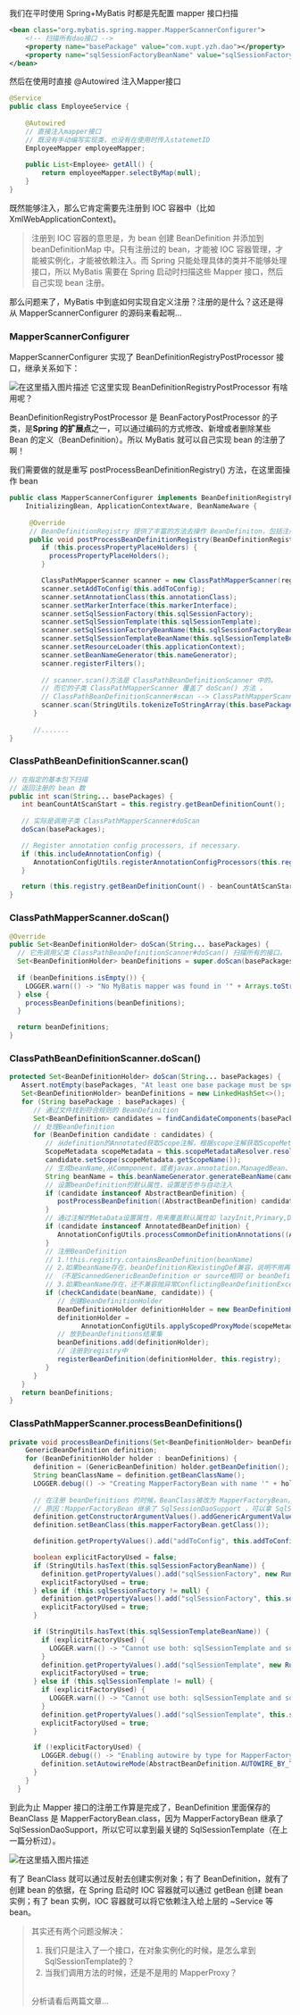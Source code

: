 我们在平时使用 Spring+MyBatis 时都是先配置 mapper 接口扫描

```xml
<bean class="org.mybatis.spring.mapper.MapperScannerConfigurer">
    <!-- 扫描所有dao接口 -->
    <property name="basePackage" value="com.xupt.yzh.dao"></property>
    <property name="sqlSessionFactoryBeanName" value="sqlSessionFactory"></property>
</bean>
```

然后在使用时直接 @Autowired 注入Mapper接口

```java
@Service 
public class EmployeeService { 
    
    @Autowired 
    // 直接注入mapper接口
    // 既没有手动编写实现类，也没有在使用时传入statemetID
    EmployeeMapper employeeMapper;
    
	public List<Employee> getAll() { 
        return employeeMapper.selectByMap(null);
    }
}
```
既然能够注入，那么它肯定需要先注册到 IOC 容器中（比如XmlWebApplicationContext)。

>注册到 IOC 容器的意思是，为 bean 创建 BeanDefinition 并添加到 beanDefinitionMap 中。只有注册过的 bean，才能被 IOC 容器管理，才能被实例化，才能被依赖注入。而 Spring 只能处理具体的类并不能够处理接口，所以 MyBatis 需要在 Spring 启动时扫描这些 Mapper 接口，然后自己实现 bean 注册。

那么问题来了，MyBatis 中到底如何实现自定义注册？注册的是什么？这还是得从 MapperScannerConfigurer 的源码来看起啊...

### MapperScannerConfigurer
MapperScannerConfigurer 实现了 BeanDefinitionRegistryPostProcessor 接口，继承关系如下：

![在这里插入图片描述](https://img-blog.csdnimg.cn/20201218194215759.png?x-oss-process=image/watermark,type_ZmFuZ3poZW5naGVpdGk,shadow_10,text_aHR0cHM6Ly9ibG9nLmNzZG4ubmV0L3dlaXhpbl80MzkzNTkyNw==,size_16,color_FFFFFF,t_70#pic_center)
它这里实现 BeanDefinitionRegistryPostProcessor 有啥用呢？

BeanDefinitionRegistryPostProcessor 是 BeanFactoryPostProcessor 的子类，是**Spring 的扩展点**之一，可以通过编码的方式修改、新增或者删除某些 Bean 的定义（BeanDefinition）。所以 MyBatis 就可以自己实现 bean 的注册了啊！

我们需要做的就是重写 postProcessBeanDefinitionRegistry() 方法，在这里面操作 bean 

```java
public class MapperScannerConfigurer implements BeanDefinitionRegistryPostProcessor, 
	InitializingBean, ApplicationContextAware, BeanNameAware {
	
     @Override
     // BeanDefinitionRegistry 提供了丰富的方法去操作 BeanDefiniton，包括注册，移除，判断...
     public void postProcessBeanDefinitionRegistry(BeanDefinitionRegistry registry) {
        if (this.processPropertyPlaceHolders) {
          processPropertyPlaceHolders();
        }

        ClassPathMapperScanner scanner = new ClassPathMapperScanner(registry);
        scanner.setAddToConfig(this.addToConfig);
        scanner.setAnnotationClass(this.annotationClass);
        scanner.setMarkerInterface(this.markerInterface);
        scanner.setSqlSessionFactory(this.sqlSessionFactory);
        scanner.setSqlSessionTemplate(this.sqlSessionTemplate);
        scanner.setSqlSessionFactoryBeanName(this.sqlSessionFactoryBeanName);
        scanner.setSqlSessionTemplateBeanName(this.sqlSessionTemplateBeanName);
        scanner.setResourceLoader(this.applicationContext);
        scanner.setBeanNameGenerator(this.nameGenerator);
        scanner.registerFilters();
        
        // scanner.scan()方法是 ClassPathBeanDefinitionScanner 中的，
        // 而它的子类 ClassPathMapperScanner 覆盖了 doScan() 方法 ，
        // ClassPathBeanDefinitionScanner#scan --> ClassPathMapperScanner#doscan --> ClassPathBeanDefinitionScanner#doscan 
        scanner.scan(StringUtils.tokenizeToStringArray(this.basePackage, ConfigurableApplicationContext.CONFIG_LOCATION_DELIMITERS));
      }
        
      //.......
}
```
### ClassPathBeanDefinitionScanner.scan()

```java
// 在指定的基本包下扫描
// 返回注册的 bean 数
public int scan(String... basePackages) {
   int beanCountAtScanStart = this.registry.getBeanDefinitionCount();
	
   // 实际是调用子类 ClassPathMapperScanner#doScan
   doScan(basePackages);

   // Register annotation config processors, if necessary.
   if (this.includeAnnotationConfig) {
      AnnotationConfigUtils.registerAnnotationConfigProcessors(this.registry);
   }

   return (this.registry.getBeanDefinitionCount() - beanCountAtScanStart);
}
```
### ClassPathMapperScanner.doScan()

```java
@Override
public Set<BeanDefinitionHolder> doScan(String... basePackages) {
  // 它先调用父类 ClassPathBeanDefinitionScanner#doScan() 扫描所有的接口。
  Set<BeanDefinitionHolder> beanDefinitions = super.doScan(basePackages);
	
  if (beanDefinitions.isEmpty()) {
    LOGGER.warn(() -> "No MyBatis mapper was found in '" + Arrays.toString(basePackages)  + "' package. Please check your configuration.");
  } else {
    processBeanDefinitions(beanDefinitions);
  }

  return beanDefinitions;
}
```
### ClassPathBeanDefinitionScanner.doScan()
```java
protected Set<BeanDefinitionHolder> doScan(String... basePackages) {
   Assert.notEmpty(basePackages, "At least one base package must be specified");
   Set<BeanDefinitionHolder> beanDefinitions = new LinkedHashSet<>();
   for (String basePackage : basePackages) {
   	  // 通过文件找到符合规则的 BeanDefinition
      Set<BeanDefinition> candidates = findCandidateComponents(basePackage);
      // 处理BeanDefinition
      for (BeanDefinition candidate : candidates) {
      	 // 从definition的Annotated获取Scope注解，根据scope注解获取ScopeMetadata
         ScopeMetadata scopeMetadata = this.scopeMetadataResolver.resolveScopeMetadata(candidate);
         candidate.setScope(scopeMetadata.getScopeName());
         // 生成beanName,从Commponent，或者javax.annotation.ManagedBean、javax.inject.Named的value取，或者系统默认生成
         String beanName = this.beanNameGenerator.generateBeanName(candidate, this.registry);
         // 设置beanDefinition的默认属性，设置是否参与自动注入
         if (candidate instanceof AbstractBeanDefinition) {
            postProcessBeanDefinition((AbstractBeanDefinition) candidate, beanName);
         }
         // 通过注解的MetaData设置属性，用来覆盖默认属性如 lazyInit,Primary,DependsOn,Role,Description属性
         if (candidate instanceof AnnotatedBeanDefinition) {
            AnnotationConfigUtils.processCommonDefinitionAnnotations((AnnotatedBeanDefinition) candidate);
         }
         // 注册BeanDefinition
      	 // 1.!this.registry.containsBeanDefinition(beanName)
         // 2.如果beanName存在，beanDefinition和existingDef兼容，说明不用再次注册
         // （不是ScannedGenericBeanDefinition or source相同 or beanDefinition==existingDefinition）
         // 3.如果beanName存在，还不兼容抛异常ConflictingBeanDefinitionException
         if (checkCandidate(beanName, candidate)) {
         	// 创建BeanDefinitionHolder
            BeanDefinitionHolder definitionHolder = new BeanDefinitionHolder(candidate, beanName);
            definitionHolder =
                  AnnotationConfigUtils.applyScopedProxyMode(scopeMetadata, definitionHolder, this.registry);
            // 放到beanDefinitions结果集
            beanDefinitions.add(definitionHolder);
            // 注册到registry中
            registerBeanDefinition(definitionHolder, this.registry);
         }
      }
   }
   return beanDefinitions;
}
```

### ClassPathMapperScanner.processBeanDefinitions()

```java
private void processBeanDefinitions(Set<BeanDefinitionHolder> beanDefinitions) {
    GenericBeanDefinition definition;
    for (BeanDefinitionHolder holder : beanDefinitions) {
      definition = (GenericBeanDefinition) holder.getBeanDefinition();
      String beanClassName = definition.getBeanClassName();
      LOGGER.debug(() -> "Creating MapperFactoryBean with name '" + holder.getBeanName()+ "' and '" + beanClassName + "' mapperInterface");
	  
      // 在注册 beanDefinitions 的时候，BeanClass被改为 MapperFactoryBean。
      // 原因：MapperFactoryBean 继承了 SqlSessionDaoSupport ，可以拿 SqlSessionTemplate。
      definition.getConstructorArgumentValues().addGenericArgumentValue(beanClassName); 
      definition.setBeanClass(this.mapperFactoryBean.getClass());

      definition.getPropertyValues().add("addToConfig", this.addToConfig);

      boolean explicitFactoryUsed = false;
      if (StringUtils.hasText(this.sqlSessionFactoryBeanName)) {
        definition.getPropertyValues().add("sqlSessionFactory", new RuntimeBeanReference(this.sqlSessionFactoryBeanName));
        explicitFactoryUsed = true;
      } else if (this.sqlSessionFactory != null) {
        definition.getPropertyValues().add("sqlSessionFactory", this.sqlSessionFactory);
        explicitFactoryUsed = true;
      }

      if (StringUtils.hasText(this.sqlSessionTemplateBeanName)) {
        if (explicitFactoryUsed) {
          LOGGER.warn(() -> "Cannot use both: sqlSessionTemplate and sqlSessionFactory together.sqlSessionFactory is ignored.");
        }
        definition.getPropertyValues().add("sqlSessionTemplate", new RuntimeBeanReference(this.sqlSessionTemplateBeanName));
        explicitFactoryUsed = true;
      } else if (this.sqlSessionTemplate != null) {
        if (explicitFactoryUsed) {
          LOGGER.warn(() -> "Cannot use both: sqlSessionTemplate and sqlSessionFactory together. sqlSessionFactory is ignored.");
        }
        definition.getPropertyValues().add("sqlSessionTemplate", this.sqlSessionTemplate);
        explicitFactoryUsed = true;
      }

      if (!explicitFactoryUsed) {
        LOGGER.debug(() -> "Enabling autowire by type for MapperFactoryBean with name '" + holder.getBeanName() + "'.");
        definition.setAutowireMode(AbstractBeanDefinition.AUTOWIRE_BY_TYPE);
      }
    }
  }

```
到此为止 Mapper 接口的注册工作算是完成了，BeanDefinition 里面保存的 BeanClass 是 MapperFactoryBean.class，因为 MapperFactoryBean 继承了 SqlSessionDaoSupport，所以它可以拿到最关键的 SqlSessionTemplate（在上一篇分析过）。

![在这里插入图片描述](https://img-blog.csdnimg.cn/20201219003634851.png?)

有了 BeanClass 就可以通过反射去创建实例对象；有了 BeanDefinition，就有了创建 bean 的依据，在 Spring 启动时 IOC 容器就可以通过 getBean 创建 bean 实例；有了 bean 实例，IOC 容器就可以将它依赖注入给上层的 ~Service 等 bean。

> 其实还有两个问题没解决：
> 1. 我们只是注入了一个接口，在对象实例化的时候，是怎么拿到 SqlSessionTemplate的？
> 2. 当我们调用方法的时候，还是不是用的 MapperProxy？
>
><BR>分析请看后两篇文章...
